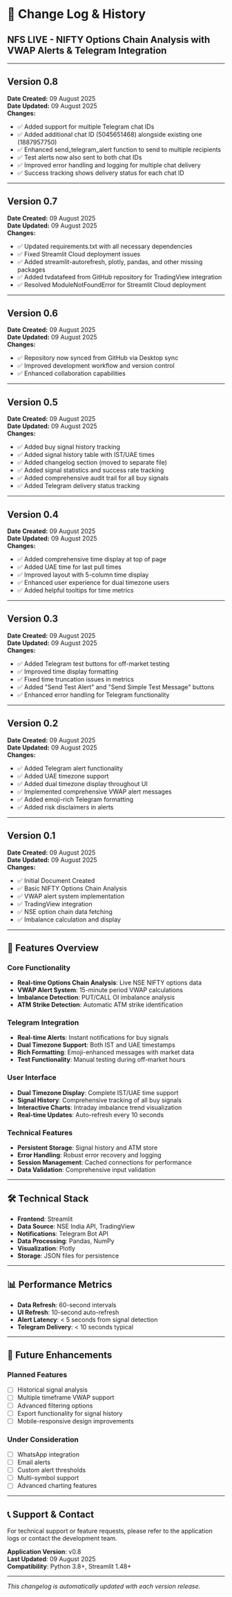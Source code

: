 # 📝 Change Log & History

## NFS LIVE - NIFTY Options Chain Analysis with VWAP Alerts & Telegram Integration

---

## Version 0.8
**Date Created:** 09 August 2025  
**Date Updated:** 09 August 2025  
**Changes:**
- ✅ Added support for multiple Telegram chat IDs
- ✅ Added additional chat ID (5045651468) alongside existing one (1887957750)
- ✅ Enhanced send_telegram_alert function to send to multiple recipients
- ✅ Test alerts now also sent to both chat IDs
- ✅ Improved error handling and logging for multiple chat delivery
- ✅ Success tracking shows delivery status for each chat ID

---

## Version 0.7
**Date Created:** 09 August 2025  
**Date Updated:** 09 August 2025  
**Changes:**
- ✅ Updated requirements.txt with all necessary dependencies
- ✅ Fixed Streamlit Cloud deployment issues
- ✅ Added streamlit-autorefresh, plotly, pandas, and other missing packages
- ✅ Added tvdatafeed from GitHub repository for TradingView integration
- ✅ Resolved ModuleNotFoundError for Streamlit Cloud deployment

---

## Version 0.6
**Date Created:** 09 August 2025  
**Date Updated:** 09 August 2025  
**Changes:**
- ✅ Repository now synced from GitHub via Desktop sync
- ✅ Improved development workflow and version control
- ✅ Enhanced collaboration capabilities

---

## Version 0.5
**Date Created:** 09 August 2025  
**Date Updated:** 09 August 2025  
**Changes:**
- ✅ Added buy signal history tracking
- ✅ Added signal history table with IST/UAE times
- ✅ Added changelog section (moved to separate file)
- ✅ Added signal statistics and success rate tracking
- ✅ Added comprehensive audit trail for all buy signals
- ✅ Added Telegram delivery status tracking

---

## Version 0.4
**Date Created:** 09 August 2025  
**Date Updated:** 09 August 2025  
**Changes:**
- ✅ Added comprehensive time display at top of page
- ✅ Added UAE time for last pull times
- ✅ Improved layout with 5-column time display
- ✅ Enhanced user experience for dual timezone users
- ✅ Added helpful tooltips for time metrics

---

## Version 0.3
**Date Created:** 09 August 2025  
**Date Updated:** 09 August 2025  
**Changes:**
- ✅ Added Telegram test buttons for off-market testing
- ✅ Improved time display formatting
- ✅ Fixed time truncation issues in metrics
- ✅ Added "Send Test Alert" and "Send Simple Test Message" buttons
- ✅ Enhanced error handling for Telegram functionality

---

## Version 0.2
**Date Created:** 09 August 2025  
**Date Updated:** 09 August 2025  
**Changes:**
- ✅ Added Telegram alert functionality
- ✅ Added UAE timezone support
- ✅ Added dual timezone display throughout UI
- ✅ Implemented comprehensive VWAP alert messages
- ✅ Added emoji-rich Telegram formatting
- ✅ Added risk disclaimers in alerts

---

## Version 0.1
**Date Created:** 09 August 2025  
**Date Updated:** 09 August 2025  
**Changes:**
- ✅ Initial Document Created
- ✅ Basic NIFTY Options Chain Analysis
- ✅ VWAP alert system implementation
- ✅ TradingView integration
- ✅ NSE option chain data fetching
- ✅ Imbalance calculation and display

---

## 🚀 Features Overview

### Core Functionality
- **Real-time Options Chain Analysis**: Live NSE NIFTY options data
- **VWAP Alert System**: 15-minute period VWAP calculations
- **Imbalance Detection**: PUT/CALL OI imbalance analysis
- **ATM Strike Detection**: Automatic ATM strike identification

### Telegram Integration
- **Real-time Alerts**: Instant notifications for buy signals
- **Dual Timezone Support**: Both IST and UAE timestamps
- **Rich Formatting**: Emoji-enhanced messages with market data
- **Test Functionality**: Manual testing during off-market hours

### User Interface
- **Dual Timezone Display**: Complete IST/UAE time support
- **Signal History**: Comprehensive tracking of all buy signals
- **Interactive Charts**: Intraday imbalance trend visualization
- **Real-time Updates**: Auto-refresh every 10 seconds

### Technical Features
- **Persistent Storage**: Signal history and ATM store
- **Error Handling**: Robust error recovery and logging
- **Session Management**: Cached connections for performance
- **Data Validation**: Comprehensive input validation

---

## 🛠️ Technical Stack

- **Frontend**: Streamlit
- **Data Source**: NSE India API, TradingView
- **Notifications**: Telegram Bot API
- **Data Processing**: Pandas, NumPy
- **Visualization**: Plotly
- **Storage**: JSON files for persistence

---

## 📊 Performance Metrics

- **Data Refresh**: 60-second intervals
- **UI Refresh**: 10-second auto-refresh
- **Alert Latency**: < 5 seconds from signal detection
- **Telegram Delivery**: < 10 seconds typical

---

## 🔮 Future Enhancements

### Planned Features
- [ ] Historical signal analysis
- [ ] Multiple timeframe VWAP support
- [ ] Advanced filtering options
- [ ] Export functionality for signal history
- [ ] Mobile-responsive design improvements

### Under Consideration
- [ ] WhatsApp integration
- [ ] Email alerts
- [ ] Custom alert thresholds
- [ ] Multi-symbol support
- [ ] Advanced charting features

---

## 📞 Support & Contact

For technical support or feature requests, please refer to the application logs or contact the development team.

**Application Version**: v0.8  
**Last Updated**: 09 August 2025  
**Compatibility**: Python 3.8+, Streamlit 1.48+

---

*This changelog is automatically updated with each version release.*